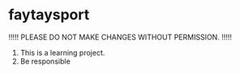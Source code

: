 # faytaysport
!!!!! PLEASE DO NOT MAKE CHANGES WITHOUT PERMISSION. !!!!!
1. This is a learning project.
2. Be responsible

